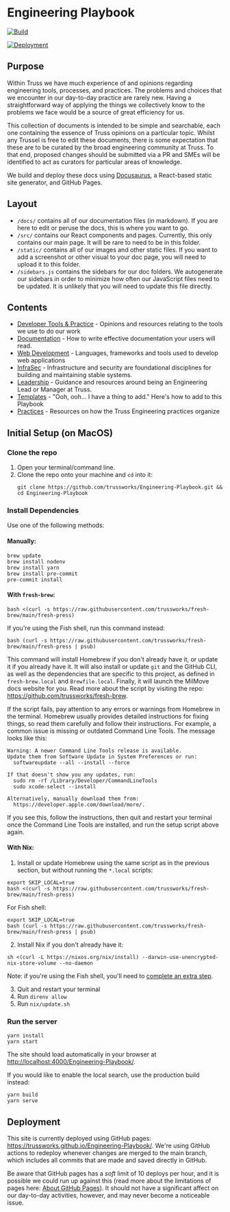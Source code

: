 # Engineering Playbook

[![Build](https://github.com/TrussWorks/Engineering-Playbook/actions/workflows/pre_commit.yaml/badge.svg)](https://github.com/TrussWorks/Engineering-Playbook/actions/workflows/pre_commit.yaml)

[![Deployment](https://github.com/TrussWorks/Engineering-Playbook/actions/workflows/deploy.yaml/badge.svg)](https://github.com/TrussWorks/Engineering-Playbook/actions/workflows/deploy.yaml)

## Purpose

Within Truss we have much experience of and opinions regarding engineering tools, processes, and practices. The problems and choices that we encounter in our day-to-day practice are rarely new. Having a straightforward way of applying the things we collectively know to the problems we face would be a source of great efficiency for us.

This collection of documents is intended to be simple and searchable, each one containing the essence of Truss opinions on a particular topic. Whilst any Trussel is free to edit these documents, there is some expectation that these are to be curated by the broad engineering community at Truss. To that end, proposed changes should be submitted via a PR and SMEs will be identified to act as curators for particular areas of knowledge.

We build and deploy these docs using [Docusaurus](https://docusaurus.io/), a React-based static site generator, and GitHub Pages.

## Layout

- `/docs/` contains all of our documentation files (in markdown). If you are here to edit or peruse the docs, this is where you want to go.
- `/src/` contains our React components and pages. Currently, this only contains our main page. It will be rare to need to be in this folder.
- `/static/` contains all of our images and other static files. If you want to add a screenshot or other visual to your doc page, you will need to upload it to this folder.
- `/sidebars.js` contains the sidebars for our doc folders. We autogenerate our sidebars in order to minimize how often our JavaScript files need to be updated. It is unlikely that you will need to update this file directly.

## Contents

- [Developer Tools & Practice](./developing/README.md) - Opinions and resources relating to the tools we use to do our work
- [Documentation](./documentation/README.md) - How to write effective documentation your users will read.
- [Web Development](./web/README.md) - Languages, frameworks and tools used to develop web applications
- [InfraSec](./infrasec/README.md) - Infrastructure and security are foundational disciplines for building and maintaining stable systems.
- [Leadership](./leadership/README.md) - Guidance and resources around being an Engineering Lead or Manager at Truss.
- [Templates](./templates/README.md) - "Ooh, ooh... I have a thing to add." Here's how to add to this Playbook
- [Practices](./practices/README.md) - Resources on how the Truss Engineering practices organize

## Initial Setup (on MacOS)

### Clone the repo

1. Open your terminal/command line.
2. Clone the repo onto your machine and `cd` into it:
   ```
   git clone https://github.com/trussworks/Engineering-Playbook.git && cd Engineering-Playbook
   ```

### Install Dependencies

Use one of the following methods:

#### Manually:

```
brew update
brew install nodenv
brew install yarn
brew install pre-commit
pre-commit install
```

#### With `fresh-brew`:

```shell
bash <(curl -s https://raw.githubusercontent.com/trussworks/fresh-brew/main/fresh-press)
```

If you're using the Fish shell, run this command instead:

```shell
bash (curl -s https://raw.githubusercontent.com/trussworks/fresh-brew/main/fresh-press | psub)
```

This command will install Homebrew if you don't already have it, or update it
if you already have it. It will also install or update `git` and the GitHub CLI,
as well as the dependencies that are specific to this project, as defined in
`fresh-brew.local` and `Brewfile.local`. Finally, it will launch the MilMove docs
website for you. Read more about the script by visiting the repo:
https://github.com/trussworks/fresh-brew.

If the script fails, pay attention to any errors or warnings from Homebrew in
the terminal. Homebrew usually provides detailed instructions for fixing things,
so read them carefully and follow their instructions. For example, a common issue
is missing or outdated Command Line Tools. The message looks like this:

```
Warning: A newer Command Line Tools release is available.
Update them from Software Update in System Preferences or run:
  softwareupdate --all --install --force

If that doesn't show you any updates, run:
  sudo rm -rf /Library/Developer/CommandLineTools
  sudo xcode-select --install

Alternatively, manually download them from:
  https://developer.apple.com/download/more/.
```

If you see this, follow the instructions, then quit and restart your terminal
once the Command Line Tools are installed, and run the setup script above again.

#### With Nix:

1. Install or update Homebrew using the same script as in the previous section,
but without running the `*.local` scripts:
```shell
export SKIP_LOCAL=true
bash <(curl -s https://raw.githubusercontent.com/trussworks/fresh-brew/main/fresh-press)
```

For Fish shell:
```shell
export SKIP_LOCAL=true
bash (curl -s https://raw.githubusercontent.com/trussworks/fresh-brew/main/fresh-press | psub)
```

2. Install Nix if you don't already have it:
```
sh <(curl -L https://nixos.org/nix/install) --darwin-use-unencrypted-nix-store-volume --no-daemon
```

Note: if you're using the Fish shell, you'll need to [complete an extra step](https://github.com/trussworks/Engineering-Playbook/tree/main/developing/nix#extra-setup-only-fish-shell-users).

3. Quit and restart your terminal
4. Run `direnv allow`
5. Run `nix/update.sh`

### Run the server

```
yarn install
yarn start
```

The site should load automatically in your browser at
[http://localhost:4000/Engineering-Playbook/](http://localhost:4000/Engineering-Playbook/).

If you would like to enable the local search, use the production build instead:

```
yarn build
yarn serve
```

## Deployment

This site is currently deployed using GitHub pages: https://trussworks.github.io/Engineering-Playbook/. We're using GitHub actions to redeploy whenever changes are merged to the main branch, which includes all commits that are made and saved directly in GitHub.

Be aware that GitHub pages has a _soft_ limit of 10 deploys per hour, and it is possible we could run up against this (read more about the limitations of pages here: [About GitHub Pages](https://docs.github.com/en/pages/getting-started-with-github-pages/about-github-pages#usage-limits)). It should not have a significant affect on our day-to-day activities, however, and may never become a noticeable issue.

